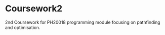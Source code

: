 # Coursework2
2nd Coursework for PH20018 programming module focusing on pathfinding and optimisation.

